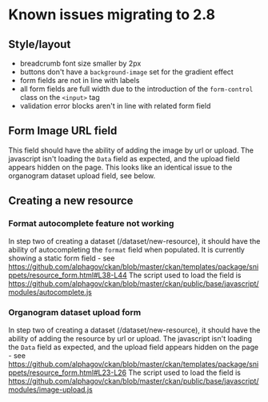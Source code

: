# Known issues migrating to 2.8

## Style/layout

- breadcrumb font size smaller by 2px
- buttons don't have a `background-image` set for the gradient effect
- form fields are not in line with labels
- all form fields are full width due to the introduction of the `form-control`
class on the `<input>` tag
- validation error blocks aren't in line with related form field

## Form Image URL field
This field should have the ability of adding the image by url or upload. The
javascript isn't loading the `Data` field as expected, and the upload field
appears hidden on the page. This looks like an identical issue to the organogram
dataset upload field, see below.

## Creating a new resource

### Format autocomplete feature not working
In step two of creating a dataset (/dataset/new-resource), it should have the
ability of autocompleting the `format` field when populated. It is currently
showing a static form field - see https://github.com/alphagov/ckan/blob/master/ckan/templates/package/snippets/resource_form.html#L38-L44
The script used to load the field is https://github.com/alphagov/ckan/blob/master/ckan/public/base/javascript/modules/autocomplete.js

### Organogram dataset upload form

In step two of creating a dataset (/dataset/new-resource), it should have the
ability of adding the resource by url or upload. The javascript isn't loading the
`Data` field as expected, and the upload field appears hidden on the page - see
https://github.com/alphagov/ckan/blob/master/ckan/templates/package/snippets/resource_form.html#L23-L26
The script used to load the field is https://github.com/alphagov/ckan/blob/master/ckan/public/base/javascript/modules/image-upload.js
